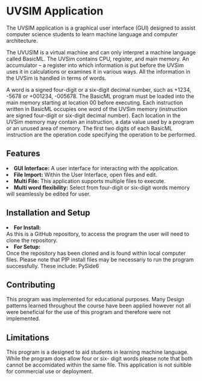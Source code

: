 <h1>UVSIM Application</h1>
The UVSIM application is a graphical user interface (GUI) designed to assist computer science students to learn machine language and computer architecture. 

The UVUSIM is a virtual machine and can only interpret a machine language called BasicML. 
The UVSim contains CPU, register, and main memory. An accumulator – a register into which information is put before the UVSim uses it in calculations or examines it in various ways. All the information in the UVSim is handled in terms of words.

A word is a signed four-digit or a six-digit decimal number, such as +1234, -5678 or +001234, -005678. The BasicML program must be loaded into the main memory starting at location 00 before executing. Each instruction written in BasicML occupies one word of the UVSim memory (instruction are signed four-digit or six-digit decimal number). Each location in the UVSim memory may contain an instruction, a data value used by a program or an unused area of memory. The first two digits of each BasicML instruction are the operation code specifying the operation to be performed.

<h2>Features</h2>
<li><strong>GUI Interface:</strong> A user interface for interacting with the application.</li>
<li><strong>File Import:</strong> Within the User Interface, open files and edit.</li>
<li><strong>Multi File:</strong> This application supports multiple files to execute.</li>
<li><strong>Multi word flexibility:</strong> Select from four-digit or six-digit words memory will seamlessly be edited for user.</li>

<h2>Installation and Setup</h2>
<li><strong>For Install:</strong></li> As this is a GitHub repository, to access the program the user will need to clone the repository. 
<li><strong>For Setup:</strong></li> Once the repository has been cloned and is found within local computer files. Please note that PIP install files may be necessariy to run the program successfully. These include: PySide6 

<h2>Contributing</h2>
This program was implemented for educational purposes. Many Design patterns learned throughout the course have been applied however not all were beneficial for the use of this program and therefore were not implemented.

<h2>Limitations</h2>
This program is a designed to aid students in learning machine language. While the program does allow four or six- digit words please note that both cannot be accomidated within the same file. This application is not suitible for commercial use or deployment.
